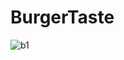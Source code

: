 # BurgerTaste

![b1](https://github.com/MEminUlusoy/BurgerTaste/assets/68780064/f375c109-17a9-4ef7-9758-ef16da6ba650)

